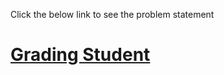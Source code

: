 Click the below link to see the problem statement
# [Grading Student](https://www.hackerrank.com/challenges/grading/problem "click to view problem statement")

